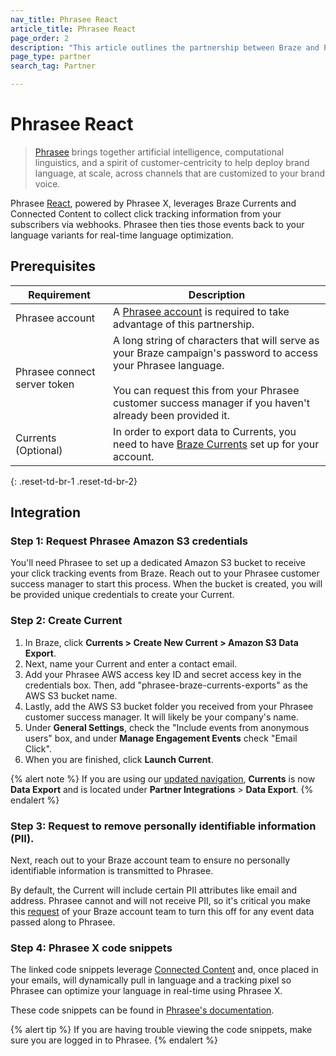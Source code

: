 ```yaml
---
nav_title: Phrasee React
article_title: Phrasee React
page_order: 2
description: "This article outlines the partnership between Braze and Phrasee React that leverages Braze Currents and Connected Content to collect click tracking information from your subscribers via webhooks. Phrasee then ties those events back to your language variants for real-time language optimization."
page_type: partner
search_tag: Partner

---
```


# Phrasee React

> [Phrasee][1] brings together artificial intelligence, computational linguistics, and a spirit of customer-centricity to help deploy brand language, at scale, across channels that are customized to your brand voice.

Phrasee [React](https://phrasee.co/platform/react/), powered by Phrasee X, leverages Braze Currents and Connected Content to collect click tracking information from your subscribers via webhooks. Phrasee then ties those events back to your language variants for real-time language optimization. 

## Prerequisites

| Requirement | Description |
|---|---|
| Phrasee account | A [Phrasee account][3] is required to take advantage of this partnership. |
| Phrasee connect server token | A long string of characters that will serve as your Braze campaign's password to access your Phrasee language.<br><br>You can request this from your Phrasee customer success manager if you haven't already been provided it. |
| Currents (Optional) | In order to export data to Currents, you need to have [Braze Currents]({{site.baseurl}}/user_guide/data_and_analytics/braze_currents/#access-currents) set up for your account. |
{: .reset-td-br-1 .reset-td-br-2}

## Integration

### Step 1: Request Phrasee Amazon S3 credentials

You'll need Phrasee to set up a dedicated Amazon S3 bucket to receive your click tracking events from Braze. Reach out to your Phrasee customer success manager to start this process. When the bucket is created, you will be provided unique credentials to create your Current. 

### Step 2: Create Current

1. In Braze, click **Currents > Create New Current > Amazon S3 Data Export**. 
2. Next, name your Current and enter a contact email.
3. Add your Phrasee AWS access key ID and secret access key in the credentials box. Then, add "phrasee-braze-currents-exports" as the AWS S3 bucket name. 
4. Lastly, add the AWS S3 bucket folder you received from your Phrasee customer success manager. It will likely be your company's name.
5. Under **General Settings**, check the "Include events from anonymous users" box, and under **Manage Engagement Events** check "Email Click".
6. When you are finished, click **Launch Current**.

{% alert note %}
If you are using our [updated navigation]({{site.baseurl}}/navigation/), **Currents** is now **Data Export** and is located under **Partner Integrations** > **Data Export**.
{% endalert %}

### Step 3: Request to remove personally identifiable information (PII).

Next, reach out to your Braze account team to ensure no personally identifiable information is transmitted to Phrasee.

By default, the Current will include certain PII attributes like email and address. Phrasee cannot and will not receive PII, so it's critical you make this [request]({{site.baseurl}}/user_guide/administrative/company_settings/security_settings/#view-pii) of your Braze account team to turn this off for any event data passed along to Phrasee.

### Step 4: Phrasee X code snippets 

The linked code snippets leverage [Connected Content]({{site.baseurl}}/user_guide/personalization_and_dynamic_content/connected_content) and, once placed in your emails, will dynamically pull in language and a tracking pixel so Phrasee can optimize your language in real-time using Phrasee X.

These code snippets can be found in [Phrasee's documentation](https://support.phrasee.co/en/articles/6101325-braze-dynamic-optimization-code-snippets). 

{% alert tip %}
If you are having trouble viewing the code snippets, make sure you are logged in to Phrasee.
{% endalert %} 

[1]: https://phrasee.co/
[3]: mailto:awesome@phrasee.co